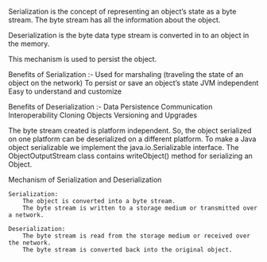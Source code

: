 Serialization is the concept of representing an object’s state as a byte stream.  The byte stream has all the information about the object.

Deserialization is the byte data type stream is converted in to an object in the memory.

This mechanism is used to persist the object.

Benefits of Serialization :-
    Used for marshaling (traveling the state of an object on the network)
    To persist or save an object’s state
    JVM independent
    Easy to understand and customize


Benefits of Deserialization :-
    Data Persistence
    Communication
    Interoperability
    Cloning Objects
    Versioning and Upgrades


The byte stream created is platform independent. So, the object serialized on one platform can be deserialized on a different platform. To make a Java object serializable we implement the java.io.Serializable interface. The ObjectOutputStream class contains writeObject() method for serializing an Object.

Mechanism of Serialization and Deserialization


    Serialization:
        The object is converted into a byte stream.
        The byte stream is written to a storage medium or transmitted over a network.

    Deserialization:
        The byte stream is read from the storage medium or received over the network.
        The byte stream is converted back into the original object. 
